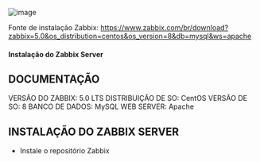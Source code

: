 

![image](https://user-images.githubusercontent.com/30474126/121080549-8cc42f80-c7a9-11eb-9e70-f3ad1137b502.png)

Fonte de instalação Zabbix: https://www.zabbix.com/br/download?zabbix=5.0&os_distribution=centos&os_version=8&db=mysql&ws=apache

#### Instalação do Zabbix Server 

## DOCUMENTAÇÃO ##
VERSÃO DO ZABBIX: 5.0 LTS
DISTRIBUIÇÃO DE SO: CentOS 
VERSÃO DE SO: 8 
BANCO DE DADOS: MySQL
WEB SERVER: Apache

## INSTALAÇÃO DO ZABBIX SERVER ## 
- Instale o repositório Zabbix



